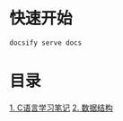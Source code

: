 # 快速开始

```
docsify serve docs
```

# 目录

[1. C语言学习笔记](https://c.yublog.top/c)
[2. 数据结构](https://c.yublog.top/dataStructure)